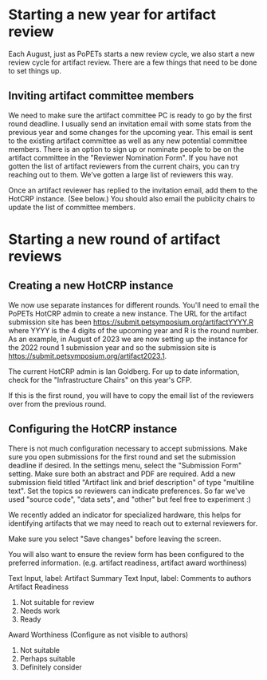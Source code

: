 # Starting a new year for artifact review

Each August, just as PoPETs starts a new review cycle, we also start a new review cycle for artifact review. There are a few things that need to be done to set things up.

## Inviting artifact committee members

We need to make sure the artifact committee PC is ready to go by the first round deadline. I usually send an invitation email with some stats from the previous year and some changes for the upcoming year. This email is sent to the existing artifact committee as well as any new potential committee members. There is an option to sign up or nominate people to be on the artifact committee in the "Reviewer Nomination Form". If you have not gotten the list of artifact reviewers from the current chairs, you can try reaching out to them. We've gotten a large list of reviewers this way.

Once an artifact reviewer has replied to the invitation email, add them to the HotCRP instance. (See below.) You should also email the publicity chairs to update the list of committee members.

# Starting a new round of artifact reviews

## Creating a new HotCRP instance

We now use separate instances for different rounds. You'll need to email the PoPETs HotCRP admin to create a new instance. The URL for the artifact submission site has been https://submit.petsymposium.org/artifactYYYY.R where YYYY is the 4 digits of the upcoming year and R is the round number. As an example, in August of 2023 we are now setting up the instance for the 2022 round 1 submission year and so the submission site is https://submit.petsymposium.org/artifact2023.1.

The current HotCRP admin is Ian Goldberg. For up to date information, check for the "Infrastructure Chairs" on this year's CFP.

If this is the first round, you will have to copy the email list of the reviewers over from the previous round.

## Configuring the HotCRP instance

There is not much configuration necessary to accept submissions. Make sure you open submissions for the first round and set the submission deadline if desired. In the settings menu, select the "Submission Form" setting. Make sure both an abstract and PDF are required. Add a new submission field titled "Artifact link and brief description" of type "multiline text". Set the topics so reviewers can indicate preferences. So far we've used "source code", "data sets", and "other" but feel free to experiment :)

We recently added an indicator for specialized hardware, this helps for identifying artifacts that we may need to reach out to external reviewers for. 

Make sure you select "Save changes" before leaving the screen.

You will also want to ensure the review form has been configured to the preferred information. (e.g. artifact readiness, artifact award worthiness)

Text Input, label: Artifact Summary
Text Input, label: Comments to authors
Artifact Readiness
1. Not suitable for review
2. Needs work
3. Ready

Award Worthiness (Configure as not visible to authors)
1. Not suitable
2. Perhaps suitable
3. Definitely consider
